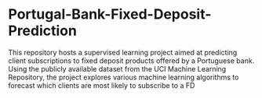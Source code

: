# Portugal-Bank-Fixed-Deposit-Prediction
This repository hosts a supervised learning project aimed at predicting client subscriptions to fixed deposit products offered by a Portuguese bank. Using the publicly available dataset from the UCI Machine Learning Repository, the project explores various machine learning algorithms to forecast which clients are most likely to subscribe to a FD
